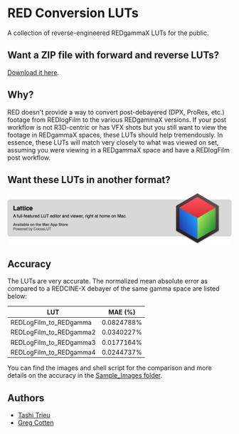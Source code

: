 RED Conversion LUTs
==================

A collection of reverse-engineered REDgammaX LUTs for the public. 

## Want a ZIP file with forward and reverse LUTs? 

[Download it here](../../releases/download/1.0/RED_Conversion_LUTs_v1.0.zip).

## Why?

RED doesn't provide a way to convert post-debayered (DPX, ProRes, etc.) footage from REDlogFilm to the various REDgammaX versions. If your post workflow is not R3D-centric or has VFX shots but you still want to view the footage in REDgammaX spaces, these LUTs should help tremendously. In essence, these LUTs will match very closely to what was viewed on set, assuming you were viewing in a REDgammaX space and have a REDlogFilm post workflow.

## Want these LUTs in another format?

[![Lattice](lattice.png)](http://lattice.videovillage.co)

## Accuracy

The LUTs are very accurate. The normalized mean absolute error as compared to a REDCINE-X debayer of the same gamma space are listed below:

LUT                         | MAE (%)
--------------------------- | -------------
REDLogFilm_to_REDgamma      | 0.0824788%
REDLogFilm_to_REDgamma2     | 0.0340227%
REDLogFilm_to_REDgamma3     | 0.0177164%
REDLogFilm_to_REDgamma4     | 0.0244737%


You can find the images and shell script for the comparison and more details on the accuracy in the [Sample_Images folder](/Sample_Images/README.md).

## Authors

- [Tashi Trieu](https://github.com/tashdor)
- [Greg Cotten](https://github.com/gregcotten)
